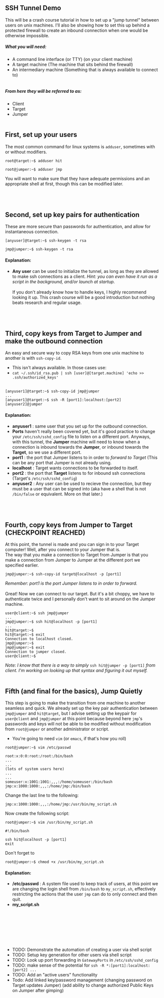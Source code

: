 ## SSH Tunnel Demo
This will be a crash course tutorial in how to set up a "jump tunnel" between users on unix machines.
I'll also be showing how to set this up behind a protected firewall to create an inbound connection when one would be
otherwise impossible.


##### What you will need:
- A command line interface (or TTY) (on your client machine)
- A target machine (The machine that sits behind the firewall)
- An intermediary machine (Something that is always available to connect to)
<br><br>

##### From here they will be referred to as:
- Client
- Target
- Jumper
<br><br>

## First, set up your users
The most common command for linux systems is `adduser`, sometimes with or without modifiers.

```
root@target:~$ adduser hit
```
```
root@jumper:~$ adduser jmp
```
You will want to make sure that they have adequate permissions and an appropriate shell at first, though this can be
modified later.
<br><br>
<br><br>

## Second, set up key pairs for authentication
These are more secure than passwords for authentication, and allow for instantaneous connection.

```
[anyuser]@target:~$ ssh-keygen -t rsa
```
```
jmp@jumper:~$ ssh-keygen -t rsa
```
#### Explanation:
- **Any user** can be used to initialize the tunnel, as long as they are allowed to make ssh connections as a client. *Hint:
you can even have it run as a script in the background, and/or launch at startup.*
<br><br>
If you don't already know how to handle keys, I highly recommend looking it up. This crash course will be a
good introduction but nothing beats research and regular usage.
<br><br>
<br><br>

## Third, copy keys from Target to Jumper and make the outbound connection
An easy and secure way to copy RSA keys from one unix machine to another is with `ssh-copy-id`.
- This isn't always available. In those cases use:
- `cat ~/.ssh/id_rsa.pub | ssh [user]@[target.machine] 'echo >> .ssh/authorized_keys'`
<br><br>
```
[anyuser1]@target:~$ ssh-copy-id jmp@jumper
...
[anyuser1]@target:~$ ssh -R [port1]:localhost:[port2] [anyuser2]@jumper
```
#### Explanation:
- **anyuser1** : same user that you set up for the outbound connection.
- **Ports** haven't really been covered yet, but it's good practice to change your `/etc/ssh/sshd_config` file to listen on
a different port. Anyways, with this tunnel, the **Jumper** machine will need to know when a connection is inbound
towards the **Jumper**, or inbound towards the **Target**, so we use a different port.
- **port1** : the port that Jumper listens to in order to *forward to Target* (This can be any port that Jumper is not
already using.
- **localhost** : Target wants connections to be forwarded to itself. 
- **port2** : the port that **Target** listens to for inbound ssh connections (Target's `/etc/ssh/sshd_config`)
- **anyuser2** : Any user can be used to recieve the connection, but they must be a user that can be signed into (aka have a shell that is
not `/bin/false` or equivalent. More on that later.)
<br><br>
<br><br>

## Fourth, copy keys from Jumper to Target (CHECKPOINT REACHED)
At this point, the tunnel is made and you can sign in to your Target computer! Well, after you connect to your Jumper
that is.
<br>
The way that you make a connection to Target from Jumper is that you make a connection from Jumper to Jumper at the
different port we specified earlier.
```
jmp@jumper:~$ ssh-copy-id target@localhost -p [port1]
```
*Remember: port1 is the port Jumper listens to in order to forward.*
<br><br>
Great! Now we can connect to our target. But it's a bit choppy, we have to authenticate twice and I personally don't
want to sit around on the Jumper machine.
```
user@client:~$ ssh jmp@jumper
...
jmp@jumper:~$ ssh hit@localhost -p [port1]
...
hit@target:~$
hit@target:~$ exit
Connection to localhost closed.
jmp@jumper:~$
jmp@jumper:~$ exit
Connection to jumper closed.
user@client:~$
```
*Note: I know that there is a way to simply* `ssh hit@jumper -p [port1]` *from client. I'm working on looking up that
syntax and figuring it out myself.*
<br><br>

## Fifth (and final for the basics), Jump Quietly
This step is going to make the transition from one machine to another seamless and quick. We already set up the key pair
authentication between `jmp@jumper` and `hit@target`, but I advise setting up the keypair for `user@client` and
`jmp@jumper` at this point because beyond here `jmp`'s passwords and keys will not be able to be modified without
modification from `root@jumper` or another administrator or script.
- You're going to need `vim` (or `emacs`, if that's how you roll)
```
root@jumper:~$ vim /etc/passwd
```
```
root:x:0:0:root:/root:/bin/bash
...
...
(lots of system users here)
...
...
someuser:x:1001:1001:,,,:/home/someuser:/bin/bash
jmp:x:1000:1000:,,,:/home/jmp:/bin/bash
```
Change the last line to the following:
```
jmp:x:1000:1000:,,,:/home/jmp:/usr/bin/my_script.sh
```
Now create the following script:
```
root@jumper:~$ vim /usr/bin/my_script.sh
```
```
#!/bin/bash

ssh hit@localhost -p [port1]
exit
```
Don't forget to 
```
root@jumper:~$ chmod +x /usr/bin/my_script.sh
```
#### Explanation:
- **/etc/passwd** : A system file used to keep track of users, at this point we are changing the login shell from
`/bin/bash` to `my_script.sh`, effectively restricting the actions that the user `jmp` can do to only connect and then
quit.
- **my_script.sh**

<br><br><br><br><br><br>
- TODO: Demonstrate the automation of creating a user via shell script
- TODO: Setup key generation for other users via shell script
- TODO: Look up port forwarding in `GatewayPorts` in `/etc/ssh/sshd_config`
- TODO: make sense of the potential for `ssh -R *:[port1]:localhost:[port2] ...`
- TODO: Add an "active users" functionality
- Todo: Add linked key/password management (changing password on Target updates Jumper) (add ability to change
authorized Public Keys on Jumper after gimping)

